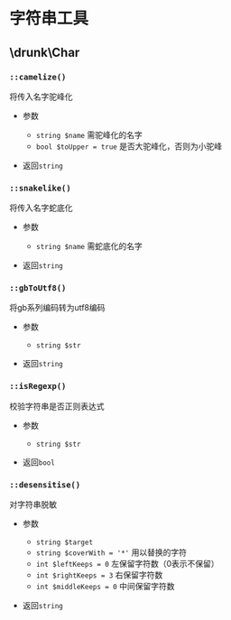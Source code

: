 # 字符串工具


## \drunk\Char


### `::camelize()`
将传入名字驼峰化

- 参数
  - `string $name` 需驼峰化的名字
  - `bool $toUpper = true` 是否大驼峰化，否则为小驼峰

- 返回`string`


### `::snakelike()`
将传入名字蛇底化

- 参数
  - `string $name` 需蛇底化的名字

- 返回`string`


### `::gbToUtf8()`
将gb系列编码转为utf8编码

- 参数
  - `string $str`

- 返回`string`


### `::isRegexp()`
校验字符串是否正则表达式

- 参数
  - `string $str`

- 返回`bool`


### `::desensitise()`
对字符串脱敏

- 参数
  - `string $target`
  - `string $coverWith = '*'` 用以替换的字符
  - `int $leftKeeps = 0` 左保留字符数（0表示不保留）
  - `int $rightKeeps = 3` 右保留字符数
  - `int $middleKeeps = 0` 中间保留字符数

- 返回`string`